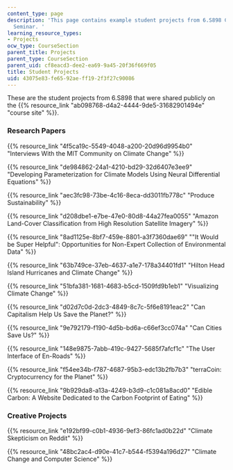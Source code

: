 ```yaml
---
content_type: page
description: 'This page contains example student projects from 6.S898 Climate Change
  Seminar. '
learning_resource_types:
- Projects
ocw_type: CourseSection
parent_title: Projects
parent_type: CourseSection
parent_uid: cf8eacd3-dee2-ea69-9a45-20f36f669f05
title: Student Projects
uid: 43075e83-fe65-92ae-ff19-2f3f27c90086
---
```


These are the student projects from 6.S898 that were shared publicly on the {{% resource_link "ab098768-d4a2-4444-9de5-31682901494e" "course site" %}}. 

### Research Papers

{{% resource_link "4f5ca19c-5549-4048-a200-20d96d9954b0" "Interviews With the MIT Community on Climate Change" %}}

{{% resource_link "de984862-24a1-4210-bd29-32d6407e3ee9" "Developing Parameterization for Climate Models Using Neural Differential Equations" %}}

{{% resource_link "aec3fc98-73be-4c16-8eca-dd3011fb778c" "Produce Sustainability" %}}

{{% resource_link "d208dbe1-e7be-47e0-80d8-44a27fea0055" "Amazon Land-Cover Classification from High Resolution Satellite Imagery" %}}

{{% resource_link "8ad1125e-8bf7-459e-8801-a3f7360dae69" "\"It Would be Super Helpful\": Opportunities for Non-Expert Collection of Environmental Data" %}}

{{% resource_link "63b749ce-37eb-4637-a1e7-178a34401fd1" "Hilton Head Island Hurricanes and Climate Change" %}}

{{% resource_link "51bfa381-1681-4683-b5cd-1509fd9b1eb1" "Visualizing Climate Change" %}}

{{% resource_link "d02d7c0d-2dc3-4849-8c7c-5f6e8191eac2" "Can Capitalism Help Us Save the Planet?" %}}

{{% resource_link "9e792179-f190-4d5b-bd6a-c66ef3cc074a" "Can Cities Save Us?" %}}

{{% resource_link "148e9875-7abb-419c-9427-5685f7afcf1c" "The User Interface of En-Roads" %}}

{{% resource_link "f54ee34b-f787-4687-95b3-edc13b2fb7b3" "terraCoin: Cryptocurrency for the Planet" %}}

{{% resource_link "9b929da8-a13a-4249-b3d9-c1c081a8acd0" "Edible Carbon: A Website Dedicated to the Carbon Footprint of Eating" %}}

### Creative Projects

{{% resource_link "e192bf99-c0b1-4936-9ef3-86fc1ad0b22d" "Climate Skepticism on Reddit" %}}

{{% resource_link "48bc2ac4-d90e-41c7-b544-f5394a196d27" "Climate Change and Computer Science" %}}